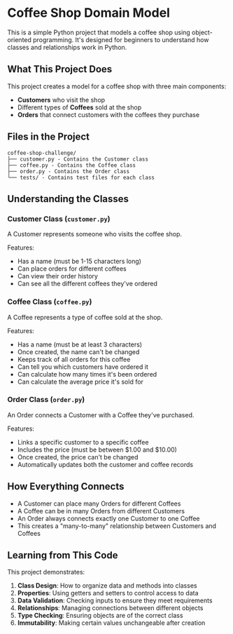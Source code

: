 # Coffee Shop Domain Model

This is a simple Python project that models a coffee shop using object-oriented programming. It's designed for beginners to understand how classes and relationships work in Python.

## What This Project Does

This project creates a model for a coffee shop with three main components:
- **Customers** who visit the shop
- Different types of **Coffees** sold at the shop
- **Orders** that connect customers with the coffees they purchase

## Files in the Project

```
coffee-shop-challenge/
├── customer.py - Contains the Customer class
├── coffee.py - Contains the Coffee class
├── order.py - Contains the Order class
└── tests/ - Contains test files for each class
```

## Understanding the Classes

### Customer Class (`customer.py`)

A Customer represents someone who visits the coffee shop.

Features:
- Has a name (must be 1-15 characters long)
- Can place orders for different coffees
- Can view their order history
- Can see all the different coffees they've ordered


### Coffee Class (`coffee.py`)

A Coffee represents a type of coffee sold at the shop.

Features:
- Has a name (must be at least 3 characters)
- Once created, the name can't be changed
- Keeps track of all orders for this coffee
- Can tell you which customers have ordered it
- Can calculate how many times it's been ordered
- Can calculate the average price it's sold for


### Order Class (`order.py`)

An Order connects a Customer with a Coffee they've purchased.

Features:
- Links a specific customer to a specific coffee
- Includes the price (must be between $1.00 and $10.00)
- Once created, the price can't be changed
- Automatically updates both the customer and coffee records


## How Everything Connects

- A Customer can place many Orders for different Coffees
- A Coffee can be in many Orders from different Customers
- An Order always connects exactly one Customer to one Coffee
- This creates a "many-to-many" relationship between Customers and Coffees

## Learning from This Code

This project demonstrates:

1. **Class Design**: How to organize data and methods into classes
2. **Properties**: Using getters and setters to control access to data
3. **Data Validation**: Checking inputs to ensure they meet requirements
4. **Relationships**: Managing connections between different objects
5. **Type Checking**: Ensuring objects are of the correct class
6. **Immutability**: Making certain values unchangeable after creation
